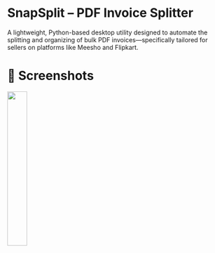# SnapSplit – PDF Invoice Splitter
A lightweight, Python-based desktop utility designed to automate the splitting and organizing of bulk PDF invoices—specifically tailored for sellers on platforms like Meesho and Flipkart.

# 📸 Screenshots
<img src="https://github.com/user-attachments/assets/bd157a91-529a-40ad-9c9b-5a671b8e8bf7" width="30%" height="30%">

